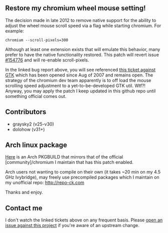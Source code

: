 ## Restore my chromium wheel mouse setting!
The decision made in late 2012 to remove native support for the ability to adjust the wheel mouse scroll speed via a flag while starting chromium. For example:

`chromium --scroll-pixels=300`

Although at least one extension exists that will emulate this behavior, many prefer to have the native functionality restored. This patch will revert issue [#154776]([https://code.google.com/p/chromium/issues/detail?id=154776) and will re-enable scroll-pixels.

In the linked bug report above, you will see referenced [this ticket against GTK](https://bugs.launchpad.net/gtk/+bug/124440) which has been opened since Aug of 2007 and remains open.  The strategy of the chromium dev team apparently is to off load the mouse scrolling speed adjustment to a yet-to-be-developed GTK util.  Wtf?! Anyway, you may apply the patch I keep updated in this github repo until something official comes out.

## Contributors
* graysky2 (v25-v30)
* dolohow  (v31+)

## Arch linux package
[Here](https://aur.archlinux.org/packages/chromium-scroll-pixels) is an Arch PKGBUILD that mirrors that of the official [community]/chromium I maintain that has this patch enabled.

Arch users not wanting to compile on their own (it takes ~20 min on my 4.5 GHz Ivybridge), may freely use precompiled packages which I maintain on my unofficial repo: http://repo-ck.com

Thanks and enjoy.

## Contact me
I don't watch the linked tickets above on any frequent basis. Please [open an issue against this project](https://github.com/graysky2/chromium-scroll-pixels-patch/issues/new) if you're aware of an upstream change.


